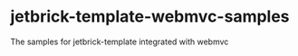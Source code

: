 jetbrick-template-webmvc-samples
================================

The samples for jetbrick-template integrated with webmvc
